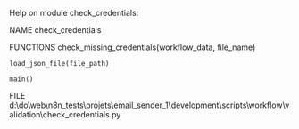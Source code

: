 Help on module check_credentials:

NAME
    check_credentials

FUNCTIONS
    check_missing_credentials(workflow_data, file_name)

    load_json_file(file_path)

    main()

FILE
    d:\do\web\n8n_tests\projets\email_sender_1\development\scripts\workflow\validation\check_credentials.py



